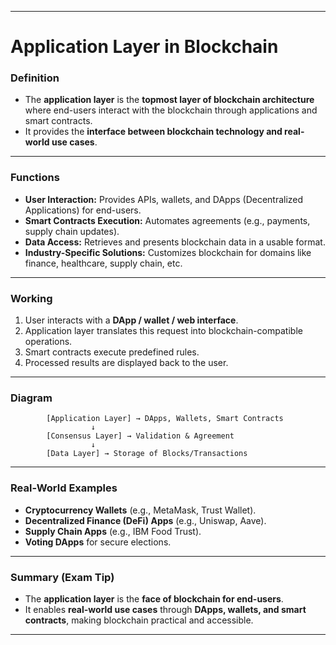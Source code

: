 

---

# **Application Layer in Blockchain**

### **Definition**

* The **application layer** is the **topmost layer of blockchain architecture** where end-users interact with the blockchain through applications and smart contracts.
* It provides the **interface between blockchain technology and real-world use cases**.

---

### **Functions**

* **User Interaction:** Provides APIs, wallets, and DApps (Decentralized Applications) for end-users.
* **Smart Contracts Execution:** Automates agreements (e.g., payments, supply chain updates).
* **Data Access:** Retrieves and presents blockchain data in a usable format.
* **Industry-Specific Solutions:** Customizes blockchain for domains like finance, healthcare, supply chain, etc.

---

### **Working**

1. User interacts with a **DApp / wallet / web interface**.
2. Application layer translates this request into blockchain-compatible operations.
3. Smart contracts execute predefined rules.
4. Processed results are displayed back to the user.

---

### **Diagram**

```
        [Application Layer] → DApps, Wallets, Smart Contracts
                  ↓
        [Consensus Layer] → Validation & Agreement
                  ↓
        [Data Layer] → Storage of Blocks/Transactions
```

---

### **Real-World Examples**

* **Cryptocurrency Wallets** (e.g., MetaMask, Trust Wallet).
* **Decentralized Finance (DeFi) Apps** (e.g., Uniswap, Aave).
* **Supply Chain Apps** (e.g., IBM Food Trust).
* **Voting DApps** for secure elections.

---

### **Summary (Exam Tip)**

* The **application layer** is the **face of blockchain for end-users**.
* It enables **real-world use cases** through **DApps, wallets, and smart contracts**, making blockchain practical and accessible.

---

